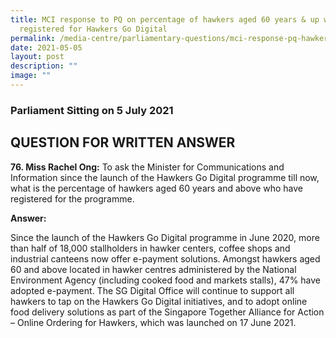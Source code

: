 ```yaml
---
title: MCI response to PQ on percentage of hawkers aged 60 years & up who
  registered for Hawkers Go Digital
permalink: /media-centre/parliamentary-questions/mci-response-pq-hawkers-60-up-registered-hawkers-go-digital/
date: 2021-05-05
layout: post
description: ""
image: ""
---
```

### Parliament Sitting on 5 July 2021

QUESTION FOR WRITTEN ANSWER
---------------------------

  
**76\. Miss Rachel Ong:** To ask the Minister for Communications and Information since the launch of the Hawkers Go Digital programme till now, what is the percentage of hawkers aged 60 years and above who have registered for the programme.  
  
**Answer:**  
  
Since the launch of the Hawkers Go Digital programme in June 2020, more than half of 18,000 stallholders in hawker centers, coffee shops and industrial canteens now offer e-payment solutions. Amongst hawkers aged 60 and above located in hawker centres administered by the National Environment Agency (including cooked food and markets stalls), 47% have adopted e-payment. The SG Digital Office will continue to support all hawkers to tap on the Hawkers Go Digital initiatives, and to adopt online food delivery solutions as part of the Singapore Together Alliance for Action – Online Ordering for Hawkers, which was launched on 17 June 2021.